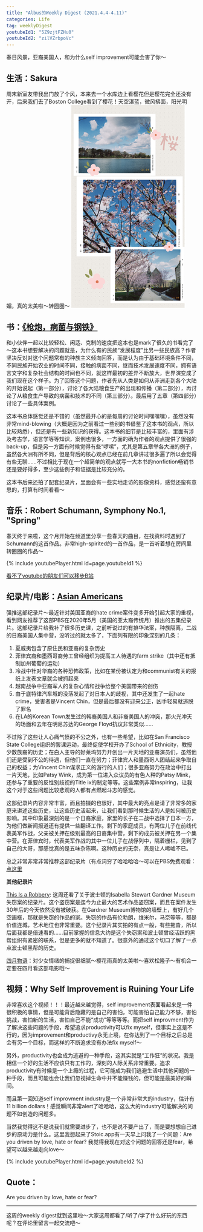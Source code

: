 ```yaml
---
title: "Albus的Weekly Digest (2021.4.4-4.11)"
categories: Life
tag: weeklyDigest
youtubeId1: "5Z9zjtFZHu0"
youtubeId2: "zilVZrbpoVc"
---
```

春日风景，亚裔美国人，和为什么self improvement可能会害了你～

## 生活：Sakura
周末新室友带我出门放了个风，本来去一个水库边上看樱花但是樱花完全还没有开，后来我们去了Boston College看到了樱花！天空湛蓝，微风拂面，阳光明媚，真的太美啦～转圈圈～
<img src="img/weekly2021/sakura.jpg" alt="drawing" width="300"/>

## 书：[《枪炮，病菌与钢铁》](https://book.douban.com/subject/1813841/)
和小伙伴一起以比较轻松、闲适、克制的速度把这本也是mark了很久的书看完了～这本书想要解决的问题就是，为什么有的民族“发展程度”比另一些民族高？作者坚决反对对这个问题常有的种族主义倾向回答，而是认为由于基础环境条件不同，不同民族开始农业的时间不同，接触的病菌不同，继而技术发展速度不同，拥有语言文字和复杂社会结构的时间也不同，就这样最初的差异不断放大，世界演变成了我们现在这个样子。为了回答这个问题，作者先从人类是如何从非洲走到各个大陆的开始说起（第一部分），讨论了各大陆粮食生产的出现和传播（第二部分），再讨论了从粮食生产导致的病菌和技术的不同（第三部分）。最后用了五章（第四部分）讨论了一些具体案例。

这本书总体感觉还是不错的（虽然最开心的是每周的讨论时间嘿嘿嘿），虽然没有非常mind-blowing（大概是因为之前看过一些别的书借鉴了这本书的观点，所以比较熟悉），但还是有一些新知识的获得。这本书的细节是比较丰富的，里面有涉及考古学，语言学等等知识，案例也很多，一方面的确为作者的观点提供了很强的back-up，但是另一方面有时候觉得有些“啰嗦”，尤其是第五章举各大洲的例子，虽然各大洲有所不同，但是背后的核心观点已经在前几章讲过很多遍了所以会觉得有些无聊……不过相比于现在一个超简单的观点就写一大本书的nonfiction畅销书还是要好得多，至少这些例子和证据是比较充分的。

这本书后来还拍了配套纪录片，里面会有一些实地走访的影像资料，感觉还蛮有意思的，打算有时间看看～

## 音乐：Robert Schumann, Symphony No.1, "Spring"
春天终于来啦，这个月开始在频道里分享一些春天的曲目，在找资料时遇到了Schumann的这首作品。非常high-spirited的一首作品，是一首听着想在房间里转圈圈的作品～

{% include youtubePlayer.html id=page.youtubeId1 %}

[看不了youtube的朋友们可以移步B站](https://www.bilibili.com/video/BV1Nh411o7su?from=search&seid=3184781658972529735)

## 纪录片/电影：[Asian Americans](https://movie.douban.com/subject/35049745/)
强推这部纪录片～最近针对美国亚裔的hate crime案件变多开始引起大家的重视，看到网友推荐了这部PBS在2020年5月（美国的亚太裔传统月）推出的五集纪录片。这部纪录片给我补了很多历史课，之前听说过的有排华法案，种族隔离，二战的日裔美国人集中营，没听过的就太多了，下面列有限的印象深刻的几条：

1. 夏威夷包含了原住民和亚裔的复杂历史
2. 菲律宾裔和墨西哥裔劳工曾经组织为提高工人待遇的farm strike（其中还有抵制加州葡萄的运动）
3. 冷战中针对华裔的各种恐怖政策，比如在某份被认定为和communist有关的报纸上发表文章就会被抓起来
4. 越南战争中亚裔军人的复杂心情和战争给整个美国带来的创伤
5. 由于底特律汽车城的没落发起了对日本人的歧视，其中还发生了一起hate crime，受害者是Vincent Chin，但是最后都没有迎来公正，凶手轻易就逃脱了罪名
6. 在LA的Korean Town发生过的韩裔美国人和非裔美国人的冲突，那火光冲天的场面和去年在明尼苏达的George Floyd抗议非常类似……

不过除了这些让人心痛气愤的不公之外，也有一些希望，比如在San Francisco State College组织的罢课运动，最终促使学校开办了School of Ethnicity，教授少数族裔的历史；在白人主导的好莱坞努力开创出一片天地的亚裔演员们，虽然他们还是受到不公的待遇，但他们一直在努力；菲律宾人和墨西哥人团结起来争取自己的权益；为Vincent Chin谋求正义的游行的人们；很多亚裔努力在政治中打出一片天地，比如Patsy Wink，成为第一位进入众议员的有色人种的Patsy Mink，还参与了重要的反性别歧视的Title ix的制定等等。这些案例非常inspiring，让我这个对于这些问题比较悲观的人都有点燃起斗志的感觉。

这部纪录片内容非常丰富，而且拍摄的也很好，其中最大的亮点是请了非常多的家庭来讲述这些历史，让这些历史活起来，让我们看到那时候生活的人是如何被历史影响。其中印象最深刻的是一个日裔家庭，家里的长子在二战中选择了日本一方，为他们做新闻报道还有提供一些翻译工作。剩下的家庭成员，有两位儿子在前线代表美军作战，父亲被关押在级别最高的日裔集中营，剩下的成员被关押在另一个集中营。在菲律宾时，代表美军作战的其中一位儿子在战俘列中，隔着栅栏，见到了自己的大哥，那感觉真的是五味杂陈啊。这种历史的无奈，真是让人唏嘘不已。

总之非常非常非常推荐这部纪录片（有点词穷了哈哈哈哈～可以在PBS免费观看：[点这里](https://www.pbs.org/show/asian-americans/episodes/)

**其他纪录片**

[This Is a Robbery](https://movie.douban.com/subject/35409302/): 这周还看了关于波士顿的Isabella Stewart Gardner Museum失窃案的纪录片。这个盗窃案是迄今为止最大的艺术作品盗窃案，而且在案件发生30年后的今天依然没有被破获。在Gardner Museum博物馆的墙壁上，有好几个空画框，那就是失窃的作品的家。失窃的作品有伦勃朗，维米尔，马奈等等，都是价值连城，艺术地位也非常重要。这个纪录片其实拍的有点一般，有些拖沓，所以后面我都是倍速看的……目前掌握的信息大约是这个失窃案和波士顿曾经活跃的黑帮组织有紧密的联系，但是更多的就不知道了。很意外的通过这个切口了解了一点点波士顿黑帮的历史。

[四月物语](https://movie.douban.com/subject/1292371/)：对少女情绪的捕捉很细腻～樱花雨真的太美啦～喜欢松隆子～有机会一定要在四月看这部电影哦～

## 视频：Why Self Improvement is Ruining Your Life
非常喜欢这个视频！！！最近越来越觉得，self improvement表面看起来是一件很积极的事情，但是可能背后隐藏的是自己的害怕，可能害怕自己能力不够，害怕挑战，害怕新的生活，害怕自己不能“成功”等等等等。而把self improvment作为了解决这些问题的手段，希望追求productivity可以fix myself，但事实上这是不行的，因为improvement和productivy永无止境，在你达到了一个目标之后总是会有另一个目标，而这样的不断追求没有办法fix myself～

另外，productivity也会成为逃避的一种手段，这其实就是“工作狂”的状况。我是相信一个好的生活不应该只有工作的，深刻的人际关系非常重要。追求productivity有时候是一个上瘾的过程，它可能成为我们逃避生活中其他问题的一种手段，而且可能也会让我们忽视掉生命中并不能赚钱的，但可能是最美好的瞬间。

而且第一回知道self improvment industry是一个非常非常大的industry，估计有11 billion dollars！感觉瞬间非常alert了哈哈哈，这么大的industry可能解决的问题不如创造的问题多。

当然我觉得这不是说我们就需要进步了，也不是说不要产出了，而是要想想自己进步的原动力是什么。这里我想起来了Stoic.app有一天早上问我了一个问题：Are you driven by love, hate or fear? 我觉得我现在对这个问题的回答还是fear，希望可以越来越走向love～

{% include youtubePlayer.html id=page.youtubeId2 %}


## Quote：
Are you driven by love, hate or fear?


---
这周的weekly digest就到这里啦～大家这周都看了/听了/学了什么好玩的东西呢？在评论里留言一起交流吧～
